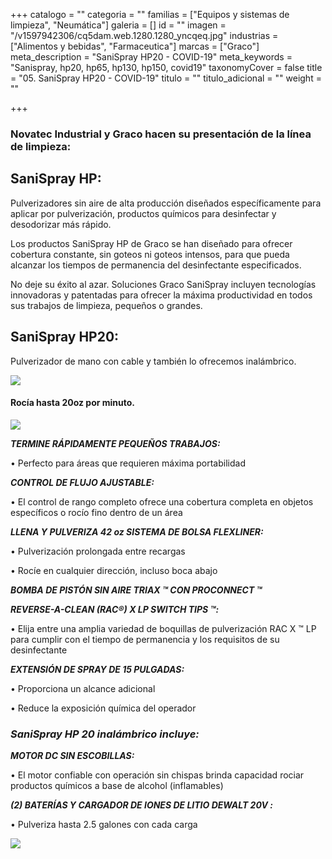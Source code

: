 +++
catalogo = ""
categoria = ""
familias = ["Equipos y sistemas de limpieza", "Neumática"]
galeria = []
id = ""
imagen = "/v1597942306/cq5dam.web.1280.1280_yncqeq.jpg"
industrias = ["Alimentos y bebidas", "Farmaceutica"]
marcas = ["Graco"]
meta_description = "SaniSpray HP20 - COVID-19"
meta_keywords = "Sanispray, hp20, hp65, hp130, hp150, covid19"
taxonomyCover = false
title = "05. SaniSpray HP20 - COVID-19"
titulo = ""
titulo_adicional = ""
weight = ""

+++
### **Novatec Industrial y Graco hacen su presentación de la línea de limpieza:**

## SaniSpray HP:

Pulverizadores sin aire de alta producción diseñados específicamente para aplicar por pulverización, productos químicos para desinfectar y desodorizar más rápido.

Los productos SaniSpray HP de Graco se han diseñado para ofrecer cobertura constante, sin goteos ni goteos intensos, para que pueda alcanzar los tiempos de permanencia del desinfectante especificados.

No deje su éxito al azar. Soluciones Graco SaniSpray incluyen tecnologías innovadoras y patentadas para ofrecer la máxima productividad en todos sus trabajos de limpieza, pequeños o grandes.

## SaniSpray HP20:

Pulverizador de mano con cable y también lo ofrecemos inalámbrico. 

![](https://res.cloudinary.com/novatec/v1597941240/25R790_SaniSpray_HP_20_Corded_Main-400_fgw8li.jpg)

#### **Rocía hasta 20oz por minuto.**

![](https://res.cloudinary.com/novatec/v1597942306/cq5dam.web.1280.1280_yncqeq.jpg)

**_TERMINE RÁPIDAMENTE PEQUEÑOS TRABAJOS:_**

• Perfecto para áreas que requieren máxima portabilidad

**_CONTROL DE FLUJO AJUSTABLE:_**

• El control de rango completo ofrece una cobertura completa en objetos específicos o rocío fino dentro de un área

**_LLENA Y PULVERIZA 42 oz SISTEMA DE BOLSA FLEXLINER:_**

• Pulverización prolongada entre recargas

• Rocíe en cualquier dirección, incluso boca abajo

**_BOMBA DE PISTÓN SIN AIRE TRIAX ™ CON PROCONNECT ™_**

**_REVERSE-A-CLEAN (RAC®) X LP SWITCH TIPS ™:_**

• Elija entre una amplia variedad de boquillas de pulverización RAC X ™ LP para cumplir con el tiempo de permanencia y los requisitos de su desinfectante

**_EXTENSIÓN DE SPRAY DE 15 PULGADAS:_**

• Proporciona un alcance adicional

• Reduce la exposición química del operador

### **_SaniSpray HP 20 inalámbrico incluye:_**

**_MOTOR DC SIN ESCOBILLAS:_**

• El motor confiable con operación sin chispas brinda capacidad rociar productos químicos a base de alcohol (inflamables)

**_(2) BATERÍAS Y CARGADOR DE IONES DE LITIO DEWALT 20V :_**

• Pulveriza hasta 2.5 galones con cada carga

![](https://res.cloudinary.com/novatec/v1597942563/Sanitizador-SaniSpray-HP-20-Inalambrico_zgpvh8.png)